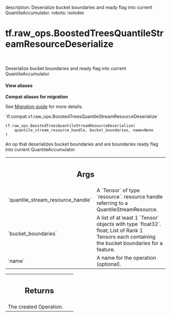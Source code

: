 description: Deserialize bucket boundaries and ready flag into current QuantileAccumulator.
robots: noindex

# tf.raw_ops.BoostedTreesQuantileStreamResourceDeserialize

<!-- Insert buttons and diff -->

<table class="tfo-notebook-buttons tfo-api nocontent" align="left">

</table>



Deserialize bucket boundaries and ready flag into current QuantileAccumulator.

<section class="expandable">
  <h4 class="showalways">View aliases</h4>
  <p>
<b>Compat aliases for migration</b>
<p>See
<a href="https://www.tensorflow.org/guide/migrate">Migration guide</a> for
more details.</p>
<p>`tf.compat.v1.raw_ops.BoostedTreesQuantileStreamResourceDeserialize`</p>
</p>
</section>

<pre class="devsite-click-to-copy prettyprint lang-py tfo-signature-link">
<code>tf.raw_ops.BoostedTreesQuantileStreamResourceDeserialize(
    quantile_stream_resource_handle, bucket_boundaries, name=None
)
</code></pre>



<!-- Placeholder for "Used in" -->

An op that deserializes bucket boundaries and are boundaries ready flag into current QuantileAccumulator.

<!-- Tabular view -->
 <table class="responsive fixed orange">
<colgroup><col width="214px"><col></colgroup>
<tr><th colspan="2"><h2 class="add-link">Args</h2></th></tr>

<tr>
<td>
`quantile_stream_resource_handle`
</td>
<td>
A `Tensor` of type `resource`.
resource handle referring to a QuantileStreamResource.
</td>
</tr><tr>
<td>
`bucket_boundaries`
</td>
<td>
A list of at least 1 `Tensor` objects with type `float32`.
float; List of Rank 1 Tensors each containing the bucket boundaries for a feature.
</td>
</tr><tr>
<td>
`name`
</td>
<td>
A name for the operation (optional).
</td>
</tr>
</table>



<!-- Tabular view -->
 <table class="responsive fixed orange">
<colgroup><col width="214px"><col></colgroup>
<tr><th colspan="2"><h2 class="add-link">Returns</h2></th></tr>
<tr class="alt">
<td colspan="2">
The created Operation.
</td>
</tr>

</table>

